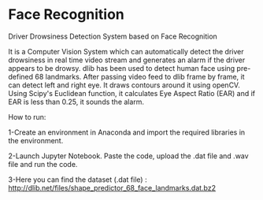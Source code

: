 # Face Recognition
Driver Drowsiness Detection System based on Face Recognition

It is a Computer Vision System which can automatically detect the driver drowsiness in real time video stream and generates an alarm if the driver appears to be drowsy. dlib has been used to detect human face using pre-defined 68 landmarks. After passing video feed to dlib frame by frame, it can detect left and right eye. It draws contours around it using openCV. Using Scipy's Euclidean function, it calculates Eye Aspect Ratio (EAR) and if EAR is less than 0.25, it sounds the alarm.

How to run:

1-Create an environment in Anaconda and import the required libraries in the environment.

2-Launch Jupyter Notebook. Paste the code, upload the .dat file and .wav file and run the code.

3-Here you can find the dataset (.dat file) : http://dlib.net/files/shape_predictor_68_face_landmarks.dat.bz2
